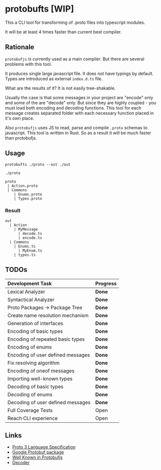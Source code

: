 # protobufts [WIP]

This a CLI tool for transforming of .proto files into typescript modules.

It will be at least 4 times faster than current best compiler.

## Rationale

`protobufjs` is currently used as a main compiler. But there are several problems with this tool.

It produces single large javascript file.
It does not have typings by default.
Types are introduced as external `index.d.ts` file.

What are the results of it? It is not easily tree-shakable.

Usually the case is that some messages in your project are "encode" only and some of the are "decode" only. But since they are highly coupled - you must load both encoding and decoding functions. This tool for each message creates separated folder with each necessary function placed in it's own place.

Also `protobufjs` uses JS to read, parse and compile `.proto` schemas to javascript. This tool is written in Rust. So as a result it will be much faster than protobufjs.

## Usage

```
protobufts ./proto --out ./out
```

`./proto`

```
proto
 | Action.proto
 | Commons
    | Enums.proto
    | Types.proto
```

### Result

```
out
  | Action
    | MyMessage
      | decode.ts
      | encode.ts
  | Commons
    | Enums.ts
      | MyEnum.ts
    | types.ts
```

## TODOs

| Development Task                  | Progress |
| :-------------------------------- | :------- |
| Lexical Analyzer                  | **Done** |
| Syntactical Analyzer              | **Done** |
| Proto Packages -> Package Tree    | **Done** |
| Create name resolution mechanism  | **Done** |
| Generation of interfaces          | **Done** |
| Encoding of basic types           | **Done** |
| Encoding of repeated basic types  | **Done** |
| Encoding of enums                 | **Done** |
| Encoding of user defined messages | **Done** |
| Fix resolving algorithm           | **Done** |
| Encoding of oneof messages        | **Done** |
| Importing well-known types        | **Done** |
| Decoding of basic types           | **Done** |
| Decoding of enums                 | **Done** |
| Decoding of user defined messages | **Done** |
| Full Coverage Tests               | Open     |
| Reach CLI experience              | Open     |

## Links 

- [Proto 3 Language Specification](https://developers.google.com/protocol-buffers/docs/reference/proto3-spec)
- [Google Protobuf package](https://developers.google.com/protocol-buffers/docs/reference/google.protobuf)
- [Well Known in Protobufjs](https://github.com/protobufjs/protobuf.js/blob/master/src/common.js)
- [Decoder](https://github.com/protobufjs/protobuf.js/blob/master/src/decoder.js)